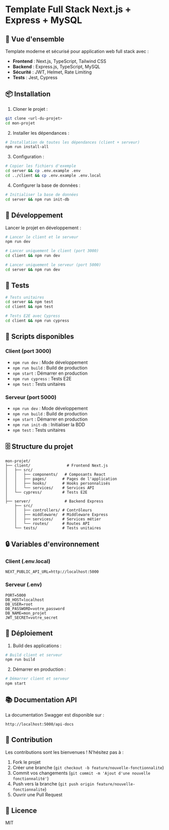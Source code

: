 # Template Full Stack Next.js + Express + MySQL

## 🚀 Vue d'ensemble

Template moderne et sécurisé pour application web full stack avec :
- **Frontend** : Next.js, TypeScript, Tailwind CSS
- **Backend** : Express.js, TypeScript, MySQL
- **Sécurité** : JWT, Helmet, Rate Limiting
- **Tests** : Jest, Cypress

## 📦 Installation

1. Cloner le projet :
```bash
git clone <url-du-projet>
cd mon-projet
```

2. Installer les dépendances :
```bash
# Installation de toutes les dépendances (client + serveur)
npm run install-all
```

3. Configuration :
```bash
# Copier les fichiers d'exemple
cd server && cp .env.example .env
cd ../client && cp .env.example .env.local
```

4. Configurer la base de données :
```bash
# Initialiser la base de données
cd server && npm run init-db
```

## 🔧 Développement

Lancer le projet en développement :
```bash
# Lancer le client et le serveur
npm run dev

# Lancer uniquement le client (port 3000)
cd client && npm run dev

# Lancer uniquement le serveur (port 5000)
cd server && npm run dev
```

## 🧪 Tests

```bash
# Tests unitaires
cd server && npm test
cd client && npm test

# Tests E2E avec Cypress
cd client && npm run cypress
```

## 📝 Scripts disponibles

### Client (port 3000)
- `npm run dev` : Mode développement
- `npm run build` : Build de production
- `npm start` : Démarrer en production
- `npm run cypress` : Tests E2E
- `npm test` : Tests unitaires

### Serveur (port 5000)
- `npm run dev` : Mode développement
- `npm run build` : Build de production
- `npm start` : Démarrer en production
- `npm run init-db` : Initialiser la BDD
- `npm test` : Tests unitaires

## 🗄️ Structure du projet

```
mon-projet/
├── client/                # Frontend Next.js
│   ├── src/
│   │   ├── components/   # Composants React
│   │   ├── pages/       # Pages de l'application
│   │   ├── hooks/       # Hooks personnalisés
│   │   └── services/    # Services API
│   └── cypress/         # Tests E2E
│
├── server/               # Backend Express
    ├── src/
    │   ├── controllers/ # Contrôleurs
    │   ├── middleware/  # Middleware Express
    │   ├── services/    # Services métier
    │   └── routes/      # Routes API
    └── tests/           # Tests unitaires
```

## 🔒 Variables d'environnement

### Client (.env.local)
```env
NEXT_PUBLIC_API_URL=http://localhost:5000
```

### Serveur (.env)
```env
PORT=5000
DB_HOST=localhost
DB_USER=root
DB_PASSWORD=votre_password
DB_NAME=mon_projet
JWT_SECRET=votre_secret
```

## 🚀 Déploiement

1. Build des applications :
```bash
# Build client et serveur
npm run build
```

2. Démarrer en production :
```bash
# Démarrer client et serveur
npm start
```

## 📚 Documentation API

La documentation Swagger est disponible sur :
```
http://localhost:5000/api-docs
```

## 🤝 Contribution

Les contributions sont les bienvenues ! N'hésitez pas à :
1. Fork le projet
2. Créer une branche (`git checkout -b feature/nouvelle-fonctionnalite`)
3. Commit vos changements (`git commit -m 'Ajout d'une nouvelle fonctionnalité'`)
4. Push vers la branche (`git push origin feature/nouvelle-fonctionnalite`)
5. Ouvrir une Pull Request

## 📄 Licence

MIT
